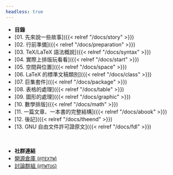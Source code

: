 ```yaml
---
headless: true
---
```


- **目錄**
- [01. 先來說一些故事]({{< relref "/docs/story" >}})
- [02. 行前準備]({{< relref "/docs/preparation" >}})
- [03. TeX/LaTeX 語法概說]({{< relref "/docs/syntax" >}})
- [04. 實際上排版玩看看]({{< relref "/docs/start" >}})
- [05. 空間與位置]({{< relref "/docs/space" >}})
- [06. LaTeX 的標準文稿類別]({{< relref "/docs/class" >}})
- [07. 巨集套件]({{< relref "/docs/package" >}})
- [08. 表格的處理]({{< relref "/docs/table" >}})
- [09. 圖形的處理]({{< relref "/docs/graphic" >}})
- [10. 數學排版]({{< relref "/docs/math" >}})
- [11. 一篇文章、一本書的完整結構]({{< relref "/docs/abook" >}})
- [12. 後記]({{< relref "/docs/theend" >}})
- [13. GNU 自由文件許可證原文]({{< relref "/docs/fdl" >}})

<br />

- **社群連結**
- [開源倉庫 (`@TEXTW`)](https://github.com/TeXtw)
- [討論群組 (`@TWTUG`)](https://t.me/TWTUG)
